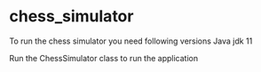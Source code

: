 # chess_simulator

To run the chess simulator you need following versions
Java jdk 11

Run the ChessSimulator class to run the application
